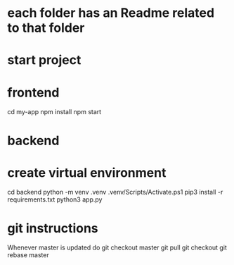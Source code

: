 # each folder has an Readme related to that folder

# start project
# frontend
cd my-app
npm install
npm start

# backend
# create virtual environment
cd backend
python -m venv .venv
.venv/Scripts/Activate.ps1
pip3 install -r requirements.txt
python3 app.py



# git instructions
Whenever master is updated
do 
git checkout master
git pull
git checkout <your branch>
git rebase master